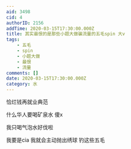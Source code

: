 ```yaml
---
aid: 3498
cid: 4
authorID: 2156
addTime: 2020-03-15T17:30:00.000Z
title: 其实最恨的是那些小题大做骗流量的五毛spin 大v
tags:
    - 五毛
    - spin
    - 小题大做
    - 最恨
    - 流量
comments: []
date: 2020-03-15T17:30:00.000Z
category: 水
---
```


恰烂钱再就业典范

什么华人要喝矿泉水 傻x

我只喝气泡水好伐啦

我要是cia 我就会主动抛出绣球 钓这些五毛
